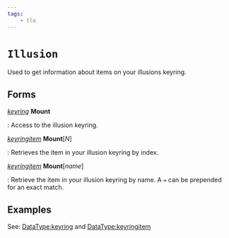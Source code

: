 ```yaml
---
tags:
    - tlo
---
```

# `Illusion`

Used to get information about items on your illusions keyring.

## Forms

[_keyring_](../data-types/datatype-keyring.md) **Mount**

:   Access to the illusion keyring.

[_keyringitem_](../data-types/datatype-keyringitem.md) **Mount**[_N_]

:   Retrieves the item in your illusion keyring by index.

[_keyringitem_](../data-types/datatype-keyringitem.md) **Mount**[_name_]

:   Retrieve the item in your illusion keyring by name. A `=` can be prepended for an exact match.

## Examples

See: [DataType:keyring](../data-types/datatype-keyring.md) and [DataType:keyringitem](../data-types/datatype-keyring.md)
